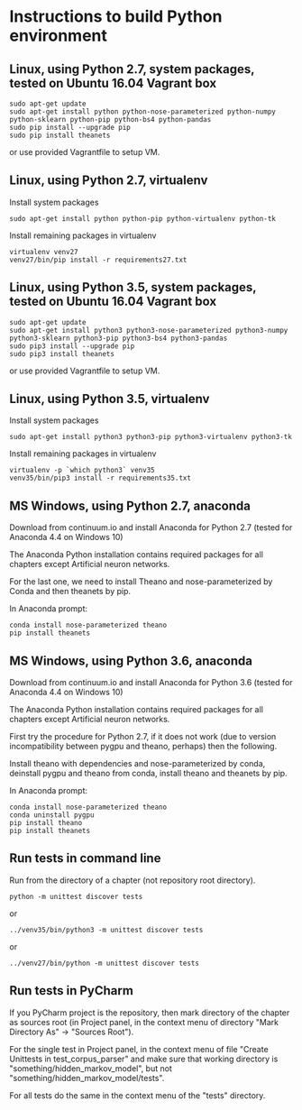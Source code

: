 # Instructions to build Python environment

## Linux, using Python 2.7, system packages, tested on Ubuntu 16.04 Vagrant box

    sudo apt-get update
    sudo apt-get install python python-nose-parameterized python-numpy python-sklearn python-pip python-bs4 python-pandas
    sudo pip install --upgrade pip
    sudo pip install theanets

or use provided Vagrantfile to setup VM.

## Linux, using Python 2.7, virtualenv

Install system packages

    sudo apt-get install python python-pip python-virtualenv python-tk

Install remaining packages in virtualenv

    virtualenv venv27
    venv27/bin/pip install -r requirements27.txt

## Linux, using Python 3.5, system packages, tested on Ubuntu 16.04 Vagrant box

    sudo apt-get update
    sudo apt-get install python3 python3-nose-parameterized python3-numpy python3-sklearn python3-pip python3-bs4 python3-pandas
    sudo pip3 install --upgrade pip
    sudo pip3 install theanets

or use provided Vagrantfile to setup VM.

## Linux, using Python 3.5, virtualenv

Install system packages

    sudo apt-get install python3 python3-pip python3-virtualenv python3-tk

Install remaining packages in virtualenv

    virtualenv -p `which python3` venv35
    venv35/bin/pip3 install -r requirements35.txt

## MS Windows, using Python 2.7, anaconda

Download from continuum.io and install Anaconda for Python 2.7 (tested for Anaconda 4.4 on Windows 10)

The Anaconda Python installation contains required packages for all chapters except Artificial neuron networks.

For the last one, we need to install Theano and nose-parameterized by Conda and then theanets by pip.

In Anaconda prompt:

    conda install nose-parameterized theano
    pip install theanets

## MS Windows, using Python 3.6, anaconda

Download from continuum.io and install Anaconda for Python 3.6 (tested for Anaconda 4.4 on Windows 10)

The Anaconda Python installation contains required packages for all chapters except Artificial neuron networks.

First try the procedure for Python 2.7, if it does not work (due to version incompatibility between pygpu and theano, perhaps) then the following.

Install theano with dependencies and nose-parameterized by conda, deinstall pygpu and theano from conda, install theano and theanets by pip.

In Anaconda prompt:

    conda install nose-parameterized theano
    conda uninstall pygpu
    pip install theano
    pip install theanets

## Run tests in command line

Run from the directory of a chapter (not repository root directory).

    python -m unittest discover tests

or

    ../venv35/bin/python3 -m unittest discover tests

  or

    ../venv27/bin/python -m unittest discover tests

## Run tests in PyCharm

If you PyCharm project is the repository, then mark directory of the chapter as sources root (in Project panel, in the context menu of directory "Mark Directory As" -> "Sources Root").

For the single test in Project panel, in the context menu of file "Create Unittests in test_corpus_parser" and make sure that working directory is "something/hidden_markov_model", but not "something/hidden_markov_model/tests".

For all tests do the same in the context menu of the "tests" directory.

